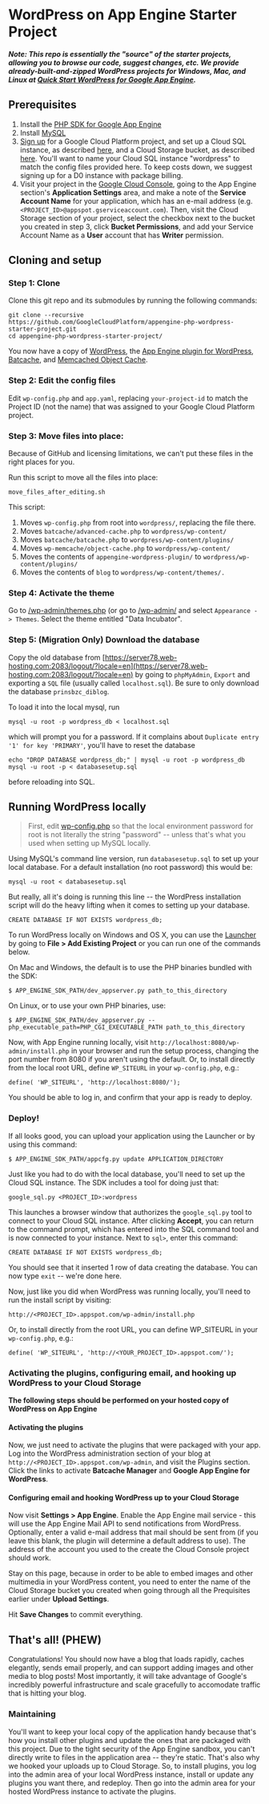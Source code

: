 # WordPress on App Engine Starter Project

***Note: This repo is essentially the "source" of the starter projects, allowing you to browse our code, suggest changes, etc. We provide already-built-and-zipped WordPress projects for Windows, Mac, and Linux at [Quick Start WordPress for Google App Engine](http://googlecloudplatform.github.io/appengine-php-wordpress-starter-project/).***

## Prerequisites

1. Install the [PHP SDK for Google App Engine](https://developers.google.com/appengine/downloads#Google_App_Engine_SDK_for_PHP)
2. Install [MySQL](http://dev.mysql.com/downloads/)
3. [Sign up](http://cloud.google.com/console) for a Google Cloud Platform project, and
set up a Cloud SQL instance, as described [here](https://cloud.google.com/sql/docs/getting-started#create), and a
Cloud Storage bucket, as described [here](https://developers.google.com/storage/docs/signup). You'll want to name
your Cloud SQL instance "wordpress" to match the config files provided here. To keep costs down, we suggest signing up for a D0 instance with package billing. 
4. Visit your project in the
[Google Cloud Console](http://cloud.google.com/console), going to the App Engine section's **Application Settings**
area, and make a note of the **Service Account Name** for your application, which has an e-mail address
(e.g. `<PROJECT_ID>@appspot.gserviceaccount.com`). Then, visit the Cloud Storage section of your project,
select the checkbox next to the bucket you created in step 3, click
**Bucket Permissions**, and add your Service Account Name as a **User** account that has **Writer** permission.

## Cloning and setup

### Step 1: Clone

Clone this git repo and its submodules by running the following commands:

    git clone --recursive https://github.com/GoogleCloudPlatform/appengine-php-wordpress-starter-project.git
    cd appengine-php-wordpress-starter-project/

You now have a copy of [WordPress](http://wordpress.org/), the
[App Engine plugin for WordPress](http://wordpress.org/plugins/google-app-engine/),
[Batcache](http://wordpress.org/plugins/batcache/), and
[Memcached Object Cache](http://wordpress.org/plugins/memcached/).

### Step 2: Edit the config files

Edit `wp-config.php` and `app.yaml`, replacing `your-project-id`
to match the Project ID (not the name) that was assigned to your
Google Cloud Platform project.

### Step 3: Move files into place:

Because of GitHub and licensing limitations, we can't put these files in the right places for you.

Run this script to move all the files into place:

    move_files_after_editing.sh

This script:

1. Moves `wp-config.php` from root into `wordpress/`, replacing the file there.
2. Moves `batcache/advanced-cache.php` to `wordpress/wp-content/`
3. Moves `batcache/batcache.php` to `wordpress/wp-content/plugins/`
4. Moves `wp-memcache/object-cache.php` to `wordpress/wp-content/`
5. Moves the contents of `appengine-wordpress-plugin/` to `wordpress/wp-content/plugins/`
6. Moves the contents of `blog` to `wordpress/wp-content/themes/.`

### Step 4: Activate the theme
Go to [/wp-admin/themes.php](/wp-admin/themes.php) (or go to [/wp-admin/](/wp-admin/) and select `Appearance -> Themes`.  Select the theme entitled "Data Incubator".

### Step 5: (Migration Only) Download the database
Copy the old database from [https://server78.web-hosting.com:2083/logout/?locale=en](https://server78.web-hosting.com:2083/logout/?locale=en) by going to `phpMyAdmin`, `Export` and exporting a `SQL` file (usually called `localhost.sql`).  Be sure to only download the database `prinsbzc_diblog`.

To load it into the local mysql, run

    mysql -u root -p wordpress_db < localhost.sql

which will prompt you for a password.  If it complains about `Duplicate entry '1' for key 'PRIMARY'`, you'll have to reset the database

    echo "DROP DATABASE wordpress_db;" | mysql -u root -p wordpress_db
    mysql -u root -p < databasesetup.sql

before reloading into SQL.

## Running WordPress locally

>First, edit [wp-config.php](https://github.com/GoogleCloudPlatform/appengine-php-wordpress-starter-project/edit/master/wp-config.php)
  so that the local environment password for root is not literally the string "password" -- unless that's what you used
  when setting up MySQL locally.

Using MySQL's command line version, run `databasesetup.sql` to set up your local database. For a default installation (no root password)
this would be:

    mysql -u root < databasesetup.sql

But really, all it's doing is running this line -- the WordPress installation script will do the heavy lifting
when it comes to setting up your database.

    CREATE DATABASE IF NOT EXISTS wordpress_db;

To run WordPress locally on Windows and OS X, you can use the
[Launcher](https://developers.google.com/appengine/downloads#Google_App_Engine_SDK_for_PHP)
by going to **File > Add Existing Project** or you can run one of the commands below.

On Mac and Windows, the default is to use the PHP binaries bundled with the SDK:

    $ APP_ENGINE_SDK_PATH/dev_appserver.py path_to_this_directory

On Linux, or to use your own PHP binaries, use:

    $ APP_ENGINE_SDK_PATH/dev_appserver.py --php_executable_path=PHP_CGI_EXECUTABLE_PATH path_to_this_directory

Now, with App Engine running locally, visit `http://localhost:8080/wp-admin/install.php` in your browser and run
the setup process, changing the port number from 8080 if you aren't using the default.
Or, to install directly from the local root URL, define `WP_SITEURL` in your `wp-config.php`, e.g.:

    define( 'WP_SITEURL', 'http://localhost:8080/');

You should be able to log in, and confirm that your app is ready to deploy.

### Deploy!

If all looks good, you can upload your application using the Launcher or by using this command:

    $ APP_ENGINE_SDK_PATH/appcfg.py update APPLICATION_DIRECTORY

Just like you had to do with the local database, you'll need to set up the Cloud SQL instance. The SDK includes
a tool for doing just that:

    google_sql.py <PROJECT_ID>:wordpress

This launches a browser window that authorizes the `google_sql.py` tool to connect to your Cloud SQL instance.
After clicking **Accept**, you can return to the command prompt, which has entered into the SQL command tool
and is now connected to your instance. Next to `sql>`, enter this command:

    CREATE DATABASE IF NOT EXISTS wordpress_db;

You should see that it inserted 1 row of data creating the database. You can now type `exit` -- we're done here.

Now, just like you did when WordPress was running locally, you'll need to run the install script by visiting:

    http://<PROJECT_ID>.appspot.com/wp-admin/install.php

Or, to install directly from the root URL, you can define WP_SITEURL in your `wp-config.php`, e.g.:

    define( 'WP_SITEURL', 'http://<YOUR_PROJECT_ID>.appspot.com/');

### Activating the plugins, configuring email, and hooking up WordPress to your Cloud Storage

**The following steps should be performed on your hosted copy of WordPress on App Engine**

#### Activating the plugins

Now, we just need to activate the plugins that were packaged with your app. Log into the WordPress
administration section of your blog at `http://<PROJECT_ID>.appspot.com/wp-admin`, and visit the
Plugins section. Click the links to activate **Batcache Manager** and **Google App Engine for WordPress**.

#### Configuring email and hooking WordPress up to your Cloud Storage

Now visit **Settings > App Engine**. Enable the App Engine mail service - this will use the App Engine Mail
API to send notifications from WordPress. Optionally, enter a valid e-mail address that mail should be sent
from (if you leave this blank, the plugin will determine a default address to use). The address of the account
you used to the create the Cloud Console project should work.

Stay on this page, because in order to be able to embed images and other multimedia in your WordPress content,
you need to enter the name of the Cloud Storage bucket you created when going through all the Prequisites earlier
under **Upload Settings**.

Hit **Save Changes** to commit everything.

## That's all! (PHEW)

Congratulations! You should now have a blog that loads rapidly, caches elegantly,
sends email properly, and can support adding images and other media to blog posts! Most importantly,
it will take advantage of Google's incredibly powerful infrastructure and scale gracefully to
accomodate traffic that is hitting your blog.

### Maintaining

You'll want to keep your local copy of the application handy because that's how you install other plugins and update
the ones that are packaged with this project. Due to the tight security of the
App Engine sandbox, you can't directly write to files in the application area -- they're static. That's
also why we hooked your uploads up to Cloud Storage. So, to install plugins, you log into the admin area
of your local WordPress instance, install or update any plugins you want there, and
redeploy. Then go into the admin area for your hosted WordPress instance to activate the plugins.
